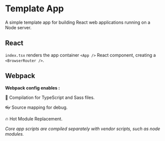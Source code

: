 # Template App

A simple template app for building React web applications running on a Node server.



## React

```index.tsx``` renders the app container ```<App />``` React component, creating a ```<BrowserRouter />```.


## Webpack

**Webpack config enables :**

🚀   Compilation for TypeScript and Sass files.

👓   Source mapping for debug.

 🔥    Hot Module Replacement.

*Core app scripts are compiled separately with vendor scripts, such as node modules.*


